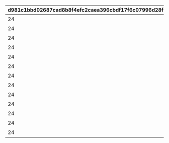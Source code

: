 |d981c1bbd02687cad8b8f4efc2caea396cbdf17f6c07996d28f27e6a52b5860b|9c7e1d77f0c672bb901a5e275d559ed77c21b46fd8434e4ab6b287eb31e22b4c|8f5061c85de402cd268a4ce6f37923e19355ceee33bf1c9be5141280b0bf5903|f87135b5ed50c33b513ae84378fd2cd0d20b61fdfc7065cb758bdf5dcec275ca|c5237ea60da3d33382eef5d929ff9e5678929b2ff76b5edcb3a2babd54fc9a39|2f8cee707082871db1e1b2b5997970eeb87a9fc86f82753e2ff1fecdb69ec27a|020ae74e9c5395859e58b36077cace16a0a2739359a885667446be548e47241e|c9dcd3c61bc4ce8af70252f5a7f2fafd666aefd9f4967b23557047d864a0408c|251813be64db0eb2e4389256508008f5ae6fb575a52b7599df6b7da673249701|6517af68b4c3be29822ebdeb50ea5fafd0dc19eb7acd9eefa8b9668f27906182|85236d280442ab1182b3f548ff3f35f29f61452a27ed94e7d20d7cc410a5d6da|87511a04da5ee65275b1c30e3956711b8e2ff6e75c49f06ccab9f171b9354fd4|dabaf5f29f6fc0993712ff39a81bab68afc78bb1bbb7489e922c85e96aca036e|5509196be8f458eaafafcf3a5e9557ab83b711d8db73992ff1fc0d40d140d889|
| --- | --- | --- | --- | --- | --- | --- | --- | --- | --- | --- | --- | --- | --- |
|24|24001|1|2020/04/30 12:00:00|0|1|0|リン|10040|102601|0|あたしだって\nやるときはやるよ！|0|2030/12/17 14:59:59|
|24|24002|1|2020/04/30 12:00:00|0|1|1|リン|10040|102601|0|ふぅ…\nこれであたしの仕事は\n終わりだね|0|2030/12/17 14:59:59|
|24|24003|1|2020/04/30 12:00:00|0|1|2|リン|10040|102601|0|終わった終わった\n一人でもなんとか\nなるもんだね|0|2030/12/17 14:59:59|
|24|24004|2|2020/04/30 12:00:00|0|2|3|リン|10040|102601|0|やったね！\nこれでようやく\nサボれるよ…|0|2030/12/17 14:59:59|
|24|24005|1|2020/04/30 12:00:00|0|1|4|リン|10040|102601|0|チーズが欲しいなら\nきちんと働いて\n買いに来なよ|0|2030/12/17 14:59:59|
|24|24006|2|2020/04/30 12:00:00|0|2|5|リン|10040|102601|0|あたしを敵に回した\n恐ろしさ\n思い知ったか！|0|2030/12/17 14:59:59|
|24|24007|2|2020/04/30 12:00:00|0|2|6|リン|10040|102601|0|あたしも意外と\nやるもんでしょ？|0|2030/12/17 14:59:59|
|24|24008|4|2020/04/30 12:00:00|0|4|7|リン|10040|102601|0|疲れた…\nねずみの逃げ足\n速すぎるよ…|0|2030/12/17 14:59:59|
|24|24009|4|2020/04/30 12:00:00|0|4|8|リン|10040|102601|0|このままじゃ\nまっひ～に\n叱られちゃうよ|0|2030/12/17 14:59:59|
|24|24010|4|2020/04/30 12:00:00|0|4|9|リン|10040|102601|0|まじめに\nやったんだけどな…\n悔しいな～|0|2030/12/17 14:59:59|
|24|24011|4|2020/04/30 12:00:00|0|4|10|リン|10040|102601|0|やられた…\nねずみって意外と\nてごわいね|0|2030/12/17 14:59:59|
|24|24012|4|2020/04/30 12:00:00|0|4|11|リン|10040|102601|0|おのれ～\nあたしのチーズを\n盗みやがって～！|0|2030/12/17 14:59:59|
|24|24013|1|2020/04/30 12:00:00|0|4|12|リン|10040|102601|1.81|疲れた…\nけど、次こそは\n守り抜くよ…|0|2030/12/17 14:59:59|
